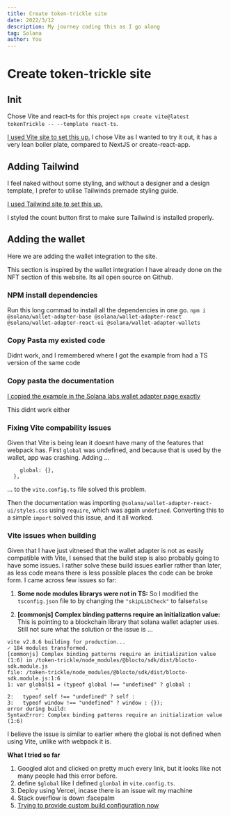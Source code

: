 ```yaml
---
title: Create token-trickle site
date: 2022/3/12
description: My journey coding this as I go along
tag: Solana
author: You
---
```


# Create token-trickle site

## Init

Chose Vite and react-ts for this project `npm create vite@latest tokenTrickle -- --template react-ts`.

[I used Vite site to set this up.](https://vitejs.dev/guide/#trying-vite-online)
I chose Vite as I wanted to try it out, it has a very lean boiler plate, compared to NextJS or create-react-app.

## Adding Tailwind

I feel naked without some styling, and without a designer and a design template, I prefer to utilise Tailwinds premade styling guide.

[I used Tailwind site to set this up.](https://tailwindcss.com/docs/guides/vite)

I styled the count button first to make sure Tailwind is installed properly.

## Adding the wallet

Here we are adding the wallet integration to the site.

This section is inspired by the wallet integration I have already done on the NFT section of this website. Its all open source on Github.

### NPM install dependencies

Run this long commad to install all the dependencies in one go.
`npm i @solana/wallet-adapter-base @solana/wallet-adapter-react @solana/wallet-adapter-react-ui @solana/wallet-adapter-wallets`

### Copy Pasta my existed code

Didnt work, and I remembered where I got the example from had a TS version of the same code

### Copy pasta the documentation

[I copied the example in the Solana labs wallet adapter page exactly](https://solana-labs.github.io/wallet-adapter/)

This didnt work either

### Fixing Vite compability issues

Given that Vite is being lean it doesnt have many of the features that webpack has. First `global` was undefined, and because that is used by the wallet, app was crashing. Adding ...

```define: {
    global: {},
  },
```

... to the `vite.config.ts` file solved this problem.

Then the documentation was importing `@solana/wallet-adapter-react-ui/styles.css` using `require`, which was again `undefined`. Converting this to a simple `import` solved this issue, and it all worked.

### Vite issues when building

Given that I have just vitnesed that the wallet adapter is not as easily compatible with Vite, I sensed that the build step is also probably going to have some issues. I rather solve these build issues earlier rather than later, as less code means there is less possible places the code can be broke form. I came across few issues so far:

1. **Some node modules librarys were not in TS:** So I modified the `tsconfig.json` file to by changing the `"skipLibCheck"` to false`false`

2. **[commonjs] Complex binding patterns require an initialization value:** This is pointing to a blockchain library that solana wallet adapter uses. Still not sure what the solution or the issue is ...

```
vite v2.8.6 building for production...
✓ 184 modules transformed.
[commonjs] Complex binding patterns require an initialization value (1:6) in /token-trickle/node_modules/@blocto/sdk/dist/blocto-sdk.module.js
file: /token-trickle/node_modules/@blocto/sdk/dist/blocto-sdk.module.js:1:6
1: var global$1 = (typeof global !== "undefined" ? global :
         ^
2:   typeof self !== "undefined" ? self :
3:   typeof window !== "undefined" ? window : {});
error during build:
SyntaxError: Complex binding patterns require an initialization value (1:6)

```

I believe the issue is similar to earlier where the global is not defined when using Vite, unlike with webpack it is.

**What I tried so far**

1. Googled alot and clicked on pretty much every link, but it looks like not many people had this error before.
2. define `$global` like I defined `glonbal` in `vite.config.ts`.
3. Deploy using Vercel, incase there is an issue wit my machine
4. Stack overflow is down :facepalm
5. [Trying to provide custom build configuration now](https://github.com/solana-labs/wallet-adapter/blob/master/FAQ.md#babel--rollup--vite--snowpack--esbuild)
